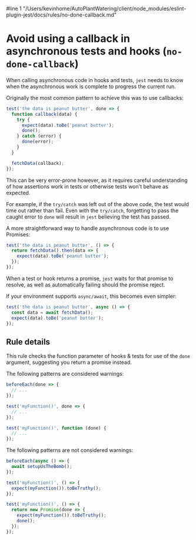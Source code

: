 #line 1 "/Users/kevinhome/AutoPlantWatering/client/node_modules/eslint-plugin-jest/docs/rules/no-done-callback.md"
# Avoid using a callback in asynchronous tests and hooks (`no-done-callback`)

When calling asynchronous code in hooks and tests, `jest` needs to know when the
asynchronous work is complete to progress the current run.

Originally the most common pattern to achieve this was to use callbacks:

```js
test('the data is peanut butter', done => {
  function callback(data) {
    try {
      expect(data).toBe('peanut butter');
      done();
    } catch (error) {
      done(error);
    }
  }

  fetchData(callback);
});
```

This can be very error-prone however, as it requires careful understanding of
how assertions work in tests or otherwise tests won't behave as expected.

For example, if the `try/catch` was left out of the above code, the test would
time out rather than fail. Even with the `try/catch`, forgetting to pass the
caught error to `done` will result in `jest` believing the test has passed.

A more straightforward way to handle asynchronous code is to use Promises:

```js
test('the data is peanut butter', () => {
  return fetchData().then(data => {
    expect(data).toBe('peanut butter');
  });
});
```

When a test or hook returns a promise, `jest` waits for that promise to resolve,
as well as automatically failing should the promise reject.

If your environment supports `async/await`, this becomes even simpler:

```js
test('the data is peanut butter', async () => {
  const data = await fetchData();
  expect(data).toBe('peanut butter');
});
```

## Rule details

This rule checks the function parameter of hooks & tests for use of the `done`
argument, suggesting you return a promise instead.

The following patterns are considered warnings:

```js
beforeEach(done => {
  // ...
});

test('myFunction()', done => {
  // ...
});

test('myFunction()', function (done) {
  // ...
});
```

The following patterns are not considered warnings:

```js
beforeEach(async () => {
  await setupUsTheBomb();
});

test('myFunction()', () => {
  expect(myFunction()).toBeTruthy();
});

test('myFunction()', () => {
  return new Promise(done => {
    expect(myFunction()).toBeTruthy();
    done();
  });
});
```
